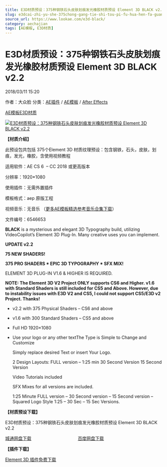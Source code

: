 ```yaml
---
title: E3D材质预设：375种钢铁石头皮肤划痕发光橡胶材质预设 Element 3D BLACK v2.2
slug: e3dcai-zhi-yu-she-375chong-gang-tie-shi-tou-pi-fu-hua-hen-fa-guang-xiang-xiao-cai-zhi-yu-she-element-3d-black-v2-2
source_url: https://www.lookae.com/e3d-black/
category: aechajian
tags: [AE模板, E3D材质]
---
```

# E3D材质预设：375种钢铁石头皮肤划痕发光橡胶材质预设 Element 3D BLACK v2.2

2018/03/11 15:20

作者：大众脸
分类：[AE插件](https://www.lookae.com/after-effects/aechajian/) / [AE模板](https://www.lookae.com/after-effects/other-after-effects/) / [After Effects](https://www.lookae.com/after-effects/)

[AE模板](https://www.lookae.com/tag/ae%e6%a8%a1%e6%9d%bf/)[E3D材质](https://www.lookae.com/tag/e3d%e6%9d%90%e8%b4%a8/)

[![E3D材质预设：375种钢铁石头皮肤划痕发光橡胶材质预设 Element 3D BLACK v2.2](https://www.lookae.com/wp-content/uploads/2018/03/375-E3D.jpg "E3D材质预设：375种钢铁石头皮肤划痕发光橡胶材质预设 Element 3D BLACK v2.2-LookAE.com")](https://www.lookae.com/wp-content/uploads/2018/03/375-E3D.jpg)

**【材质介绍】**

此预设包共包括 375个Element 3D 材质纹理预设：包含钢铁，石头，皮肤，划痕，发光，橡胶，含使用视频教程

适用软件：AE CS 6  – CC 2018 或更高版本

分辨率：1920\*1080

使用插件：无需外置插件

模板格式：aep 原版工程

视频音乐：无音乐 （[更多AE模板精选参考音乐合集下载](https://item.taobao.com/item.htm?spm=a1z10.1.w4004-2793089344.4.MUvxbV&id=37289930486)）

文件编号：6546653

**BLACK** is a mysterious and elegant 3D Typography build, utilizing VideoCopilot’s Element 3D Plug-In. Many creative uses you can implement.

**UPDATE v2.2**

**75 NEW SHADERS!**

**375 PRO SHADERS \* EPIC 3D TYPOGRAPHY \* SFX MIX!**

ELEMENT 3D PLUG-IN V1.6 & HIGHER IS REQUIRED.

**NOTE: The Element 3D V2 Project ONLY supports CS6 and Higher. v1.6 with Standard Shaders is still included for CS5 and Above. However, due to instability issues with E3D V2 and CS5, I could not support CS5/E3D v2 Project. Thanks!**

* v2.2 with 375 Physical Shaders – CS6 and above
* v1.6 with 300 Standard Shaders – CS5 and above
* Full HD 1920×1080
* Use your logo or any other textThe Type is Simple to Change and Customize

  Simply replace desired Text or insert Your Logo.

  2 Design Layouts: FULL version – 1:25 min 30 Second Version 15 Second Version

  Video Tutorials included

  SFX Mixes for all versions are included.

  1:25 Minute FULL version – 30 Second version – 15 Second version – Squared Logo Style 1:25 – 30 Sec – 15 Sec Versions.

**【材质预设下载】**

E3D材质预设：375种钢铁石头皮肤划痕发光橡胶材质预设 Element 3D BLACK v2.2

[城通网盘下载](https://lookae.ctfile.com/fs/680462-241151826)                                      [百度网盘下载](https://pan.baidu.com/s/1OK6uRFK3Unepygygsl_hVA)

**【插件下载】**

[Element 3D 插件免费下载](https://www.lookae.com/mace3d2222155/)
